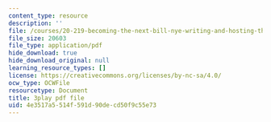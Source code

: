 ```yaml
---
content_type: resource
description: ''
file: /courses/20-219-becoming-the-next-bill-nye-writing-and-hosting-the-educational-show-january-iap-2015/4e3517a5514f591d90decd50f9c55e73_GXvoGKLnGn8.pdf
file_size: 20603
file_type: application/pdf
hide_download: true
hide_download_original: null
learning_resource_types: []
license: https://creativecommons.org/licenses/by-nc-sa/4.0/
ocw_type: OCWFile
resourcetype: Document
title: 3play pdf file
uid: 4e3517a5-514f-591d-90de-cd50f9c55e73
---
```

